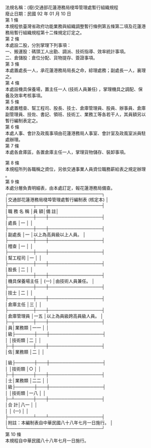 法規名稱：(廢)交通部花蓮港務局棧埠管理處暫行組織規程  
廢止日期：民國 92 年 01 月 10 日  
第 1 條  
本規程依臺灣省政府功能業務與組織調整暫行條例第五條第二項及花蓮港  
務局暫行組織規程第十二條規定訂定之。  
第 2 條  
本處設二股，分別掌理下列事項：  
一、搬運股：碼頭工人出勤、調派、技術指導、效率統計事項。  
二、倉儲股：倉位分配、貨物提存、簽證事項。  
第 3 條  
本處置處長一人，承花蓮港務局局長之命，綜理處務；副處長一人，襄理  
之。  
第 4 條  
本處設機具保養場，置主任一人 (技術人員兼任) ，掌理機具之調配、保  
養及效率考核事項。  
第 5 條  
本處置稽查、幫工程司、股長、技士、倉庫管理員、股員、辦事員、倉庫  
副管理員、技佐、書記、領班、技術工、業務工等各若干人，其員額另以  
暫行編制表定之。  
第 6 條  
本處人事、會計及政風事項由花蓮港務局人事室、會計室及政風室派員駐  
處辦理。  
第 7 條  
本處各倉庫區，各置倉庫主任一人，掌理貨物儲存、裝卸事項。  


第 8 條  
本規程所列各職稱之資位，另依交通事業人員資位職務薪給表之規定辦理  
。  
第 9 條  
本處分層負責明細表，由本處訂定，報花蓮港務局備查。  
┌──────────────────────────────┐  
│交通部花蓮港務局棧埠管理處暫行編制表 (核定本) │  
├────────┬───┬─────────────────┤  
│職 務 名 稱 │員 額│備 註│  
├────────┼───┼─────────────────┤  
│處長 │一 │ │  
├────────┼───┼─────────────────┤  
│副處長 │一 │以上為高員級以上人員。 │  
├────────┼───┼─────────────────┤  
│稽查 │一 │ │  
├────────┼───┼─────────────────┤  
│幫工程司 │一 │ │  
├────────┼───┼─────────────────┤  
│股長 │二 │ │  
├────────┼───┼─────────────────┤  
│機具保養場主任 │ (一) │由技術人員兼任。 │  
├────────┼───┼─────────────────┤  
│技士 │二 │ │  
├────────┼───┼─────────────────┤  
│倉庫主任 │三 │ │  
├────────┼───┼─────────────────┤  
│倉庫管理員 │一五 │以上為員級跨高員級人員。 │  
├─┬──────┼───┼─────────────────┤  
│員│業務類 │一一 │ │  
│級├──────┼───┼─────────────────┤  
│ │技術類 │二 │ │  
├─┼──────┼───┼─────────────────┤  
│佐│業務類 │二 │ │  


│級├──────┼───┼─────────────────┤  
│ │技術類 │○ │ │  
├─┼──────┼───┼─────────────────┤  
│士│業務類 │二二 │ │  
│級├──────┼───┼─────────────────┤  
│ │技術類 │一八 │ │  
├─┴──────┼───┼─────────────────┤  
│合 計│八一 │ │  
│ │ (一) │ │  
├────────┴───┴─────────────────┤  
│附註：本編制表自中華民國八十八年七月一日施行。 │  
└──────────────────────────────┘  
第 10 條  
本規程自中華民國八十八年七月一日施行。  


